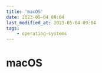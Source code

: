 ```yaml
---
title: 'macOS'
date: 2023-05-04 09:04
last_modified_at: 2023-05-04 09:04
tags:
    - operating-systems
---
```


# macOS

